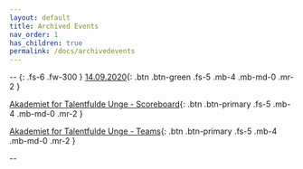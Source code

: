 ```yaml
---
layout: default
title: Archived Events
nav_order: 1
has_children: true
permalink: /docs/archivedevents
---
```


-- 
{: .fs-6 .fw-300 } 
[14.09.2020](){: .btn .btn-green .fs-5 .mb-4 .mb-md-0 .mr-2 }

[Akademiet for Talentfulde Unge - Scoreboard](../../../archivedevents/14092020/atu.ntp-event.dk/scoreboard/index.html){: .btn .btn-primary .fs-5 .mb-4 .mb-md-0 .mr-2 } 

[Akademiet for Talentfulde Unge - Teams](../../../archivedevents/14092020/atu.ntp-event.dk/teams/index.html){: .btn .btn-primary .fs-5 .mb-4 .mb-md-0 .mr-2 } 


-- 

